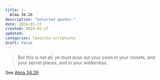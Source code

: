 ```yaml
---
title: |-
  Alma 34.26
description: "Selected quotes."
date: 2024-01-17
created: 2024-01-17
updated: 
categories: favorite scriptures
draft: false
---
```


> But this is not all; ye must pour out your souls in your closets, and your secret places, and in your wilderness.

See [Alma 34.26](https://www.churchofjesuschrist.org/study/scriptures/bofm/alma/34?id=p26&lang=eng#p26)